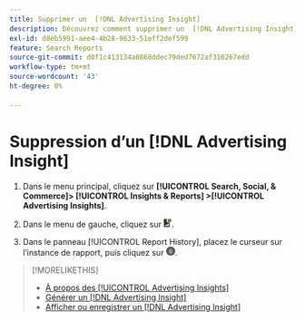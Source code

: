 ```yaml
---
title: Supprimer un  [!DNL Advertising Insight]
description: Découvrez comment supprimer un  [!DNL Advertising Insight].
exl-id: d8eb5991-aee4-4b28-9633-51eff2def599
feature: Search Reports
source-git-commit: d0f1c413134a0868ddec79ded7672af316267edd
workflow-type: tm+mt
source-wordcount: '43'
ht-degree: 0%

---
```


# Suppression d’un [!DNL Advertising Insight]

1. Dans le menu principal, cliquez sur **[!UICONTROL Search, Social, & Commerce]> [!UICONTROL Insights & Reports] >[!UICONTROL Advertising Insights]**.

2. Dans le menu de gauche, cliquez sur ![Rapports](/help/search-social-commerce/assets/insight-reports.png "Rapports").

3. Dans le panneau [!UICONTROL Report History], placez le curseur sur l’instance de rapport, puis cliquez sur ![Supprimer](/help/search-social-commerce/assets/insight-delete.png "Supprimer").

>[!MORELIKETHIS]
>
>* [À propos des [!UICONTROL Advertising Insights]](insight-about.md)
>* [Générer un  [!DNL Advertising Insight]](insight-generate.md)
>* [Afficher ou enregistrer un  [!DNL Advertising Insight]](insight-view-save.md)
